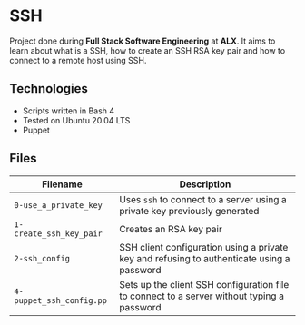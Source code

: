 # SSH
Project done during **Full Stack Software Engineering** at **ALX**. It aims to learn about what is a SSH, how to create an SSH RSA key pair and how to connect to a remote host using SSH.

## Technologies
* Scripts written in Bash 4
* Tested on Ubuntu 20.04 LTS
* Puppet 

## Files

| Filename | Description |
| -------- | ----------- |
| `0-use_a_private_key` | Uses `ssh` to connect to a server using a private key previously generated |
| `1-create_ssh_key_pair` | Creates an RSA key pair |
| `2-ssh_config` | SSH client configuration using a private key and refusing to authenticate using a password |
| `4-puppet_ssh_config.pp` | Sets up the client SSH configuration file to connect to a server without typing a password |

